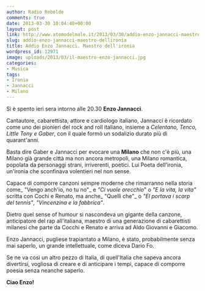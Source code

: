 ```yaml
---
author: Radio Rebelde
comments: true
date: 2013-03-30 10:04:48+00:00
layout: post
link: http://www.atomodelmale.it/2013/03/30/addio-enzo-jannacci-maestro-dellironia/
slug: addio-enzo-jannacci-maestro-dellironia
title: Addio Enzo Jannacci. Maestro dell'ironia
wordpress_id: 12971
image: uploads/2013/03/il-maestro-enzo-jannacci.jpg
categories:
- Musica
tags:
- Ironia
- Jannacci
- Milano
---
```

 Sì è spento ieri sera intorno alle 20.30 **Enzo Jannacci**.

Cantautore, cabarettista, attore e cardiologo italiano, Jannacci è ricordato come uno dei pionieri del rock and roll italiano, insieme a _Celentano, Tenco, Little Tony e Gaber_, con il quale formò un sodalizio durato più di quarant'anni.

Basta dire Gaber e Jannacci per evocare una **Milano** che non c'è più, una Milano già grande città ma non ancora metropoli, una Milano romantica, popolata da personaggi strani, irriverenti, poetici. Lui Poeta dell'ironia, un'ironia che sconfinava volentieri nel non sense.

Capace di comporre canzoni sempre moderne che rimarranno nella storia come_ "Vengo anch'io, no tu no"_ e _"Ci vuole orecchio_" o _"E la vita, la vita"_ scritta con Cochi e Renato, ma anche_ "Quelli che"_ o _"El portava i scarp del tennis"_, _"Vincenzina e la fabbrica"_.

Dietro quel sense of humour si nascondeva un gigante della canzone, anticipatore del rap all'italiana, maestro di una generazione di cabarettisti milanesi che parte da Cocchi e Renato e arriva ad Aldo Giovanni e Giacomo.

Enzo Jannacci, pugliese trapiantato a Milano, è stato, probabilmente senza mai saperlo, un grande intellettuale, come diceva Dario Fo.

Se ne va così un altro pezzo di Italia, di quell'Italia che sapeva ancora divertirsi, vogliosa di creare e di anticipare i tempi, capace di comporre poesia senza neanche saperlo.

**Ciao Enzo!**
